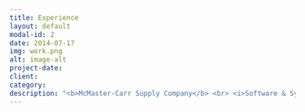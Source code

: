 ```yaml
---
title: Experience
layout: default
modal-id: 2
date: 2014-07-17
img: work.png
alt: image-alt
project-date: 
client: 
category: 
description: "<b>McMaster-Carr Supply Company</b> <br> <i>Software & Systems Engineer I</i> <br> <small>June 2022</small> -- Present <br> <br> <b>Major League Baseball</b> <br> <i>Houston Astros Women in Sports Data Fellow</i> <br> <small>August 2022</small> <br> <br> <b>Rice University</b> <br> <i>Welcome Center Student Assistant</i> <br> <small>August 2021 -- May 2022</small> <br> <i>Linear Algebra Grader</i> <br><small>February 2021 -- May 2022</small> <br> <i>Women's Soccer Data Analyst</i> <br> <small>September 2021 -- May 2022 </small><br> <br> <b>National Football League</b> <br> <i>NFL Women's Forum Participant</i> <br> <small>March 2022</small> <br> <i>NFL Big Data Bowl Mentorship Program Mentee</i> <br><small> October 2021 -- January 2022 </small><br> <br> <b>Polymath Jr. REU</b> <br> <i>Student Researcher</i> <br> <small>June 2021 -- August 2021</small>"
---
```

